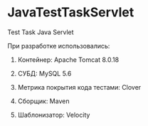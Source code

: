 # JavaTestTaskServlet
Test Task Java Servlet

При разработке использовались:

1) Контейнер: Apache Tomcat 8.0.18

2) СУБД: MySQL 5.6

3) Метрика покрытия кода тестами: Clover

4) Сборщик: Maven

5) Шаблонизатор: Velocity
